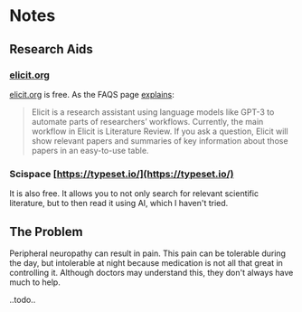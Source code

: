 # Notes

## Research Aids

### [elicit.org](https://elicit.org) 

[elicit.org](https://elicit.org) is free. As the FAQS page [explains](https://elicit.org/faq#what-is-elicit):

> Elicit is a research assistant using language models like GPT-3 to automate parts of researchers’ workflows. Currently, the main workflow
in Elicit is Literature Review. If you ask a question, Elicit will show relevant papers and summaries of key information about those papers
in an easy-to-use table.

### Scispace [https://typeset.io/](https://typeset.io/)

It is also free.  It allows you to not only search for relevant scientific literature, but to then read it using AI, which I haven't tried.

## The Problem

Peripheral neuropathy can result in pain. This pain can be tolerable during the day, but intolerable at night because medication is not all that great in
controlling it. Although doctors may understand this, they don't always have much to help.

..todo..
